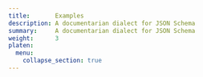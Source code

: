 ```yaml
---
title:       Examples
description: A documentarian dialect for JSON Schema
summary:     A documentarian dialect for JSON Schema
weight:      3
platen:
  menu:
    collapse_section: true
---
```

